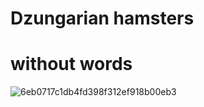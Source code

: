 # Dzungarian hamsters
# without words
![6eb0717c1db4fd398f312ef918b00eb3](https://user-images.githubusercontent.com/94677174/143442512-bf646e6c-f0f0-498c-9f41-1a494fb1e8d9.jpg)
